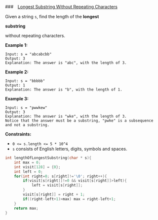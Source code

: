 ###　[Longest Substring Without Repeating Characters](https://leetcode.com/problems/longest-substring-without-repeating-characters/)

Given a string `s`, find the length of the **longest** 

**substring**

 without repeating characters.



 

**Example 1:**

```
Input: s = "abcabcbb"
Output: 3
Explanation: The answer is "abc", with the length of 3.
```

**Example 2:**

```
Input: s = "bbbbb"
Output: 1
Explanation: The answer is "b", with the length of 1.
```

**Example 3:**

```
Input: s = "pwwkew"
Output: 3
Explanation: The answer is "wke", with the length of 3.
Notice that the answer must be a substring, "pwke" is a subsequence and not a substring.
```

 

**Constraints:**

- `0 <= s.length <= 5 * 10^4`
- `s` consists of English letters, digits, symbols and spaces.

```C
int lengthOfLongestSubstring(char * s){
    int max = 0;
    int visit[128] = {0};
    int left = 0;
    for(int right=0; s[right]!='\0'; right++){
        if(visit[s[right]]!=0 && visit[s[right]]>left){
            left = visit[s[right]];
        }
        visit[s[right]] = right + 1;
        if((right-left+1)>max) max = right-left+1;
    }
    return max;
}
```

